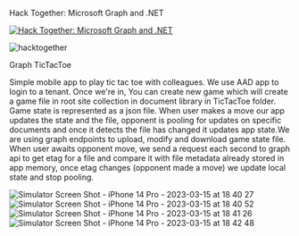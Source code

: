 Hack Together: Microsoft Graph and .NET

[![Hack Together: Microsoft Graph and .NET](https://img.shields.io/badge/Microsoft%20-Hack--Together-orange?style=for-the-badge&logo=microsoft)](https://github.com/microsoft/hack-together)

![hacktogether](https://user-images.githubusercontent.com/2223355/225382423-54fadcbe-d85c-4892-8c36-4fdef32b48e3.png)


Graph TicTacToe

Simple mobile app to play tic tac toe with colleagues. We use AAD app to login to a tenant. Once we're in, You can create new game which will create a game file in root site collection in document library in TicTacToe folder. Game state is represented as a json file. When user makes a move our app updates the state and the file, opponent is pooling for updates on specific documents and once it detects the file has changed it updates app state.We are using graph endpoints to upload, modify and download game state file.
When user awaits opponent move, we send a request each second to graph api to get etag for a file and compare it with file metadata already stored in app memory, once etag changes (opponent made a move) we update local state and stop pooling.

![Simulator Screen Shot - iPhone 14 Pro - 2023-03-15 at 18 40 27](https://user-images.githubusercontent.com/2223355/225389304-f3d917fc-7660-461d-83f4-0ce0361b94f5.png)
![Simulator Screen Shot - iPhone 14 Pro - 2023-03-15 at 18 40 52](https://user-images.githubusercontent.com/2223355/225389309-f6a9da8d-2988-4847-8fcd-9acf7528c33c.png)
![Simulator Screen Shot - iPhone 14 Pro - 2023-03-15 at 18 41 26](https://user-images.githubusercontent.com/2223355/225389314-f9b8358d-45dd-473c-a554-dee5fcb431af.png)
![Simulator Screen Shot - iPhone 14 Pro - 2023-03-15 at 18 42 48](https://user-images.githubusercontent.com/2223355/225389316-f67a13bd-d527-417c-8a84-306241b78e41.png)
